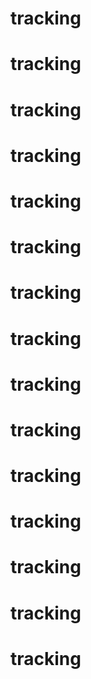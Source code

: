 # tracking
# tracking
# tracking
# tracking
# tracking
# tracking
# tracking
# tracking
# tracking
# tracking
# tracking
# tracking
# tracking
# tracking
# tracking
